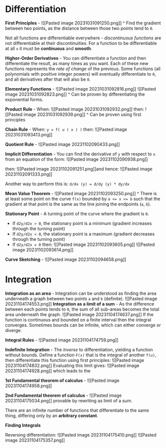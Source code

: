 # Differentiation
**First Principles** - 
![[Pasted image 20231031091250.png]]
^ Find the gradient between two points, as the distance between those two points tend to `0`.

Not all functions are differentiable everywhere - *discontinuous functions* are not differentiable at their discontinuities.
For a function to be differentiable at all `x` it must be **continuous** and **smooth**.

**Higher-Order Derivatives** - You can differentiate a function and then differentiate the result, as many times as you want. Each of these new functions represents the *rate of change* of the previous. Some functions (all polynomials with positive integer powers) will eventually differentiate to `0`, and all derivatives after that will also be `0`.

**Elementary Functions** - 
![[Pasted image 20231031092816.png]]
![[Pasted image 20231031092823.png]]
^ Can be proven by differentiating the exponential forms.

**Product Rule** -
When:
![[Pasted image 20231031092932.png]]
then:
![[Pasted image 20231031092939.png]]
^ Can be proven using first principles

**Chain Rule** - 
When:
`y = f( u ( x ) )`
then:
![[Pasted image 20231031093413.png]]

**Quotient Rule** - 
![[Pasted image 20231102090433.png]]

**Implicit Differentiation** - You can find the derivative of `y` with respect to `x` from an equation of the form:
![[Pasted image 20231102090938.png]]

then:
![[Pasted image 20231102091251.png]]and hence:
![[Pasted image 20231102091333.png]]

Another way to perform this is:
`d/dx (y) = d/dy (y) * dy/dx`

**Mean Value Theorem** - 
![[Pasted image 20231102093250.png]]
^ There is at least some point on the curve `f(x)` bounded by `a <= x <= b` such that the gradient at that point is the same as the line joining the endpoints (`a`, `b`).

**Stationary Point** - A turning point of the curve where the gradient is `0`.
- If `d2y/d2x > 0`, the stationary point is a minimum (gradient increases through the turning point)
- If `d2y/d2x < 0`, the stationary point is a maximum (gradient decreases through the turning point)
- If `d2y/d2x = 0` then:
	![[Pasted image 20231102093605.png]]
	![[Pasted image 20231102093614.png]]

**Curve Sketching** - 
![[Pasted image 20231102094658.png]]

# Integration
**Integration as an area** - Integration can be understood as finding the area underneath a graph between two points `a` and `b` (definite).
![[Pasted image 20231104174553.png]]
**Integration as a limit of a sum** - As the difference between each points tends to `0`, the sum of all sub-areas becomes the total area underneath the graph.
![[Pasted image 20231104174637.png]]
If the function is continuous and bounded on a finite interval then the integral converges.
Sometimes bounds can be infinite, which can either converge or diverge.

**Integral Rules** -
![[Pasted image 20231104174759.png]]

**Indefinite Integration** - The *inverse* to differentiation, yielding a function without bounds.
Define a function `F(x)` that is the integral of another `f(u)`, then differentiate this function using first principles:
![[Pasted image 20231104174832.png]]
Evaluating this limit gives:
![[Pasted image 20231104174928.png]]
which leads to the

**1st Fundamental theorem of calculus** -
![[Pasted image 20231104174958.png]]

**2nd Fundamental theorem of calculus** - 
![[Pasted image 20231104175034.png]]
provable by rewriting as limit of a sum.

There are an infinite number of functions that differentiate to the same thing, differing only by an **arbitrary constant**.

**Finding Integrals**

Reversing differentiation:
![[Pasted image 20231104175410.png]]
![[Pasted image 20231104175357.png]]

